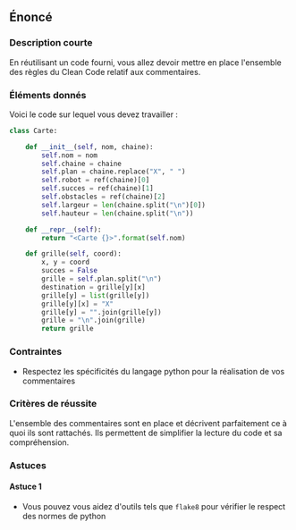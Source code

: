 ## Énoncé

### Description courte

En réutilisant un code fourni, vous allez devoir mettre en place l'ensemble des règles du Clean Code relatif aux commentaires.

### Éléments donnés

Voici le code sur lequel vous devez travailler : 

```python
class Carte:

    def __init__(self, nom, chaine):
        self.nom = nom
        self.chaine = chaine
        self.plan = chaine.replace("X", " ")
        self.robot = ref(chaine)[0]
        self.succes = ref(chaine)[1]
        self.obstacles = ref(chaine)[2]
        self.largeur = len(chaine.split("\n")[0])
        self.hauteur = len(chaine.split("\n"))

    def __repr__(self):
        return "<Carte {}>".format(self.nom)

    def grille(self, coord):
        x, y = coord
        succes = False
        grille = self.plan.split("\n")
        destination = grille[y][x]
        grille[y] = list(grille[y])
        grille[y][x] = "X"
        grille[y] = "".join(grille[y])
        grille = "\n".join(grille)
        return grille
```

### Contraintes

- Respectez les spécificités du langage python pour la réalisation de vos commentaires

### Critères de réussite

L'ensemble des commentaires sont en place et décrivent parfaitement ce à quoi ils sont rattachés. Ils permettent de simplifier la lecture du code et sa compréhension.

### Astuces

#### Astuce 1

- Vous pouvez vous aidez d'outils tels que ```flake8``` pour vérifier le respect des normes de python